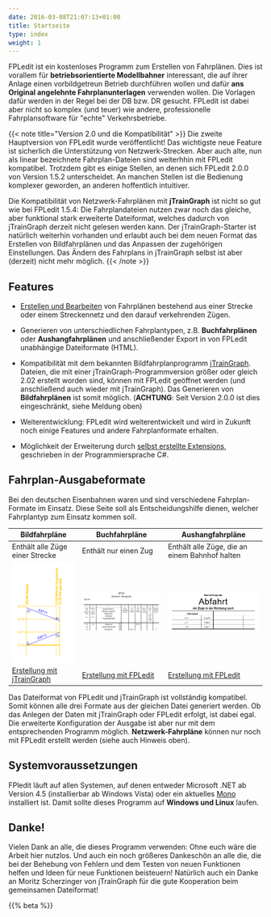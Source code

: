 ```yaml
---
date: 2016-03-08T21:07:13+01:00
title: Startseite
type: index
weight: 1
---
```


FPLedit ist ein kostenloses Programm zum Erstellen von Fahrplänen. Dies ist vorallem für **betriebsorientierte Modellbahner** interessant, die auf ihrer Anlage einen vorbildgetreun Betrieb durchführen wollen und dafür **ans Original angelehnte Fahrplanunterlagen** verwenden wollen. Die Vorlagen dafür werden in der Regel bei der DB bzw. DR gesucht. FPLedit ist dabei aber nicht so komplex (und teuer) wie andere, professionelle Fahrplansoftware für "echte" Verkehrsbetriebe.

{{< note title="Version 2.0 und die Kompatibilität" >}}
Die zweite Hauptversion von FPLedit wurde veröffentlicht! Das wichtigste neue Feature ist sicherlich die Unterstützung von Netzwerk-Strecken. Aber auch alte, nun als linear bezeichnete Fahrplan-Dateien sind weiterhhin mit FPLedit kompatibel. Trotzdem gibt es einige Stellen, an denen sich FPLedit 2.0.0 von Version 1.5.2 unterscheidet. An manchen Stellen ist die Bedienung komplexer geworden, an anderen hoffentlich intuitiver.

Die Kompatibilität von Netzwerk-Fahrplänen mit **jTrainGraph** ist nicht so gut wie bei FPLedit 1.5.4: Die Fahrplandateien nutzen zwar noch das gleiche, aber funktional stark erweiterte Dateiformat, welches dadurch von jTrainGraph derzeit nicht gelesen werden kann. Der jTrainGraph-Starter ist natürlich weiterhin vorhanden und erlaubt auch bei dem neuen Format das Erstellen von Bildfahrplänen und das Anpassen der zugehörigen Einstellungen. Das Ändern des Fahrplans in jTrainGraph selbst ist aber (derzeit) nicht mehr möglich.
{{< /note >}}

## Features
- [Erstellen und Bearbeiten](/fahrplaene-bearbeiten/) von Fahrplänen bestehend aus einer Strecke oder einem Streckennetz und den darauf verkehrenden Zügen.

- Generieren von unterschiedlichen Fahrplantypen, z.B. **Buchfahrplänen** oder **Aushangfahrplänen** und anschließender Export in von FPLedit unabhängige Dateiformate (HTML).

- Kompatibilität mit dem bekannten Bildfahrplanprogramm [jTrainGraph](https://jtraingraph.de/). Dateien, die mit einer jTrainGraph-Programmversion größer oder gleich 2.02 erstellt worden sind, können mit FPLedit geöffnet werden (und anschließend auch wieder mit jTrainGraph). Das Generieren von **Bildfahrplänen** ist somit möglich. (**ACHTUNG**: Seit Version 2.0.0 ist dies eingeschränkt, siehe Meldung oben)

<!-- - Kompatibilität mit der FREMO-Software XPLN -->

- Weiterentwicklung: FPLedit wird weiterentwickelt und wird in Zukunft noch einige Features und andere Fahrplanformate erhalten.

- Möglichkeit der Erweiterung durch [selbst erstellte Extensions](/dev/), geschrieben in der Programmiersprache C#.

## Fahrplan-Ausgabeformate

Bei den deutschen Eisenbahnen waren und sind verschiedene Fahrplan-Formate im Einsatz. Diese Seite soll als Entscheidungshilfe dienen, welcher Fahrplantyp zum Einsatz kommen soll.

| Bildfahrpläne                                 | Buchfahrpläne                             | Aushangfahrpläne                               |
|-----------------------------------------------|-------------------------------------------|------------------------------------------------|
| Enthält alle Züge einer Strecke               | Enthält nur einen Zug                     | Enthält alle Züge, die an einem Bahnhof halten |
| ![](bildfahrplaene/bifpl.png)                 | ![](buchfahrplaene/bfpl.png)              | ![](aushangfahrplaene/afpl.png)                |
| [Erstellung mit jTrainGraph](/bildfahrplaene) | [Erstellung mit FPLedit](/buchfahrplaene) | [Erstellung mit FPLedit](/aushangfahrplaene)   |

Das Dateiformat von FPLedit und jTrainGraph ist vollständig kompatibel. Somit können alle drei Formate aus der gleichen Datei generiert werden. Ob das Anlegen der Daten mit jTrainGraph oder FPLedit erfolgt, ist dabei egal. Die erweiterte Konfiguration der Ausgabe ist aber nur mit dem entsprechenden Programm möglich. **Netzwerk-Fahrpläne** können nur noch mit FPLedit erstellt werden (siehe auch Hinweis oben).

## Systemvoraussetzungen
FPledit läuft auf allen Systemen, auf denen entweder Microsoft .NET ab Version 4.5 (installierbar ab Windows Vista) oder ein aktuelles [Mono](http://www.mono-project.com/) installiert ist. Damit sollte dieses Programm auf **Windows und Linux** laufen.

## Danke!
Vielen Dank an alle, die dieses Programm verwenden: Ohne euch wäre die Arbeit hier nutzlos. Und auch ein noch größeres Dankeschön an alle die, die bei der Behebung von Fehlern und dem Testen von neuen Funktionen helfen und Ideen für neue Funktionen beisteuern! Natürlich auch ein Danke an Moritz Scherzinger von jTrainGraph für die gute Kooperation beim gemeinsamen Dateiformat!

{{% beta %}}
